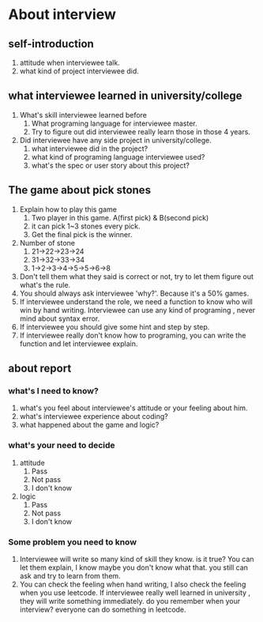 # About interview

## self-introduction
1. attitude when interviewee talk.
1. what kind of project interviewee did.

## what interviewee learned in university/college
1. What's skill interviewee learned before
   1. What programing language for interviewee master.
   1. Try to figure out did interviewee really learn those in those 4 years.
1. Did interviewee have any side project in university/college.
   1. what interviewee did in the project?
   1. what kind of programing language interviewee used?
   1. what's the spec or user story about this project?
   
## The game about pick stones
1. Explain how to play this game
   1. Two player in this game. A(first pick) & B(second pick)
   1. it can pick 1~3 stones every pick.
   1. Get the final pick is the winner.
1. Number of stone 
   1. 21->22->23->24
   1. 31->32->33->34
   1. 1->2->3->4->5->5->6->8
1. Don't tell them what they said is correct or not, try to let them figure out what's the rule.
1. You should always ask interviewee 'why?'. Because it's a 50% games.
1. If interviewee understand the role, we need a function to know who will win by hand writing. Interviewee can use any kind of programing , never mind about syntax error.
1. If interviewee you should give some hint and step by step.
1. If interviewee really don't know how to programing, you can write the function and let interviewee explain.

## about report
### what's I need to know?
1. what's you feel about interviewee's attitude or your feeling about him.
1. what's interviewee experience about coding?
1. what happened about the game and logic?

### what's your need to decide
1. attitude
   1. Pass
   1. Not pass
   1. I don't know
1. logic
   1. Pass
   1. Not pass
   1. I don't know
   
### Some problem you need to know
1. Interviewee will write so many kind of skill they know. is it true? You can let them explain, I know maybe you don't know what that. you still can ask and try to learn from them.
1. You can check the feeling when hand writing, I also check the feeling when you use leetcode. If interviewee really well learned in university , they will write something immediately. do you remember when your interview? everyone can do something in leetcode.
